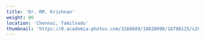```yaml
---
title: 'Dr. RM. Krishnan'
weight: 86
location: 'Chennai, Tamilnadu'
thumbnail: 'https://0.academia-photos.com/3166689/18820090/18780115/s200_k.kalyanasundaram.jpg'
---
```

